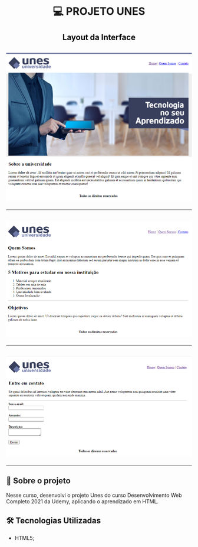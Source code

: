 <h1 align="center">

:computer: **PROJETO UNES**

</h1>

<h2 align="center" style="color:black"> Layout da Interface
<h2>

<h2 align="center">
<img alt="layout" src= "https://github.com/angelresende/projetoUnes/blob/main/home.PNG" width="600px">
</h2><hr>
  
<h2 align="center">
<img alt="layout" src= "https://github.com/angelresende/projetoUnes/blob/main/quem-somos.PNG" width="600px">
</h2><hr>

<h2 align="center">
<img alt="layout" src= "https://github.com/angelresende/projetoUnes/blob/main/contato.PNG" width="600px">
</h2><hr>
  

## 🚀 Sobre o projeto

Nesse curso, desenvolvi o projeto Unes do curso  Desenvolvimento Web Completo 2021 da Udemy, aplicando o aprendizado em HTML.

## 🛠️ Tecnologias Utilizadas

- HTML5;
